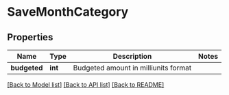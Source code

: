 # SaveMonthCategory

## Properties
Name | Type | Description | Notes
------------ | ------------- | ------------- | -------------
**budgeted** | **int** | Budgeted amount in milliunits format | 

[[Back to Model list]](../README.md#documentation-for-models) [[Back to API list]](../README.md#documentation-for-api-endpoints) [[Back to README]](../README.md)

